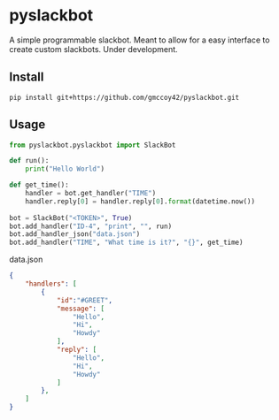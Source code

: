 # pyslackbot
A simple programmable slackbot. Meant to allow for a easy interface to create custom slackbots. Under development.

## Install
`pip install git+https://github.com/gmccoy42/pyslackbot.git`

## Usage
```python
from pyslackbot.pyslackbot import SlackBot

def run():
    print("Hello World")

def get_time():
    handler = bot.get_handler("TIME")
    handler.reply[0] = handler.reply[0].format(datetime.now())
    
bot = SlackBot("<TOKEN>", True)
bot.add_handler("ID-4", "print", "", run)
bot.add_handler_json("data.json")
bot.add_handler("TIME", "What time is it?", "{}", get_time)
```


data.json
```json
{
    "handlers": [
        {
            "id":"#GREET",
            "message": [
                "Hello",
                "Hi",
                "Howdy"
            ],
            "reply": [ 
                "Hello",
                "Hi",
                "Howdy"
            ]
        },
    ]
}
```




